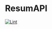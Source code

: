# ResumAPI

[![Lint](https://github.com/slatei/ResumAPI/actions/workflows/lint.yaml/badge.svg)](https://github.com/slatei/ResumAPI/actions/workflows/lint.yaml)

